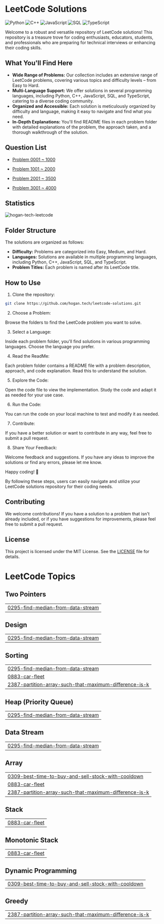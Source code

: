 # LeetCode Solutions

![Python](https://img.shields.io/badge/language-Python-blue.svg)
![C++](https://img.shields.io/badge/language-C++-orange.svg)
![JavaScript](https://img.shields.io/badge/language-JavaScript-yellow.svg)
![SQL](https://img.shields.io/badge/language-SQL-lightgrey.svg)
![TypeScript](https://img.shields.io/badge/language-TypeScript-blue.svg)

Welcome to a robust and versatile repository of LeetCode solutions! This repository is a treasure trove for coding enthusiasts, educators, students, and professionals who are preparing for technical interviews or enhancing their coding skills.

## What You'll Find Here

- **Wide Range of Problems:** Our collection includes an extensive range of LeetCode problems, covering various topics and difficulty levels – from Easy to Hard.
- **Multi-Language Support:** We offer solutions in several programming languages, including Python, C++, JavaScript, SQL, and TypeScript, catering to a diverse coding community.
- **Organized and Accessible:** Each solution is meticulously organized by difficulty and language, making it easy to navigate and find what you need.
- **In-Depth Explanations:** You'll find README files in each problem folder with detailed explanations of the problem, the approach taken, and a thorough walkthrough of the solution.

## Question List

- [Problem 0001 ~ 1000](./Question_List_0001_1000.md)

- [Problem 1001 ~ 2000](./Question_List_1001_2000.md)

- [Problem 2001 ~ 3500](./Question_List_2001_3000.md)

- [Problem 3001 ~ 4000](./Question_List_3001_4000.md)

## Statistics

<img src="https://leetcard.jacoblin.cool/hogantech" alt="hogan-tech-leetcode" />

## Folder Structure

The solutions are organized as follows:

- **Difficulty:** Problems are categorized into Easy, Medium, and Hard.
- **Languages:** Solutions are available in multiple programming languages, including Python, C++, JavaScript, SQL, and TypeScript.
- **Problem Titles:** Each problem is named after its LeetCode title.

## How to Use

1. Clone the repository:

```bash
git clone https://github.com/hogan.tech/leetcode-solutions.git
```

2. Choose a Problem:

Browse the folders to find the LeetCode problem you want to solve.

3. Select a Language:

Inside each problem folder, you'll find solutions in various programming languages. Choose the language you prefer.

4. Read the ReadMe:

Each problem folder contains a README file with a problem description, approach, and code explanation. Read this to understand the solution.

5. Explore the Code:

Open the code file to view the implementation. Study the code and adapt it as needed for your use case.

6. Run the Code:

You can run the code on your local machine to test and modify it as needed.

7. Contribute:

If you have a better solution or want to contribute in any way, feel free to submit a pull request.

8. Share Your Feedback:

Welcome feedback and suggestions. If you have any ideas to improve the solutions or find any errors, please let me know.

Happy coding! 🚀

By following these steps, users can easily navigate and utilize your LeetCode solutions repository for their coding needs.

## Contributing

We welcome contributions! If you have a solution to a problem that isn't already included, or if you have suggestions for improvements, please feel free to submit a pull request.

## License

This project is licensed under the MIT License. See the [LICENSE](./LICENSE) file for details.

<!---LeetCode Topics Start-->
# LeetCode Topics
## Two Pointers
|  |
| ------- |
| [0295-find-median-from-data-stream](https://github.com/hogan-tech/leetcode-solution/tree/master/0295-find-median-from-data-stream) |
## Design
|  |
| ------- |
| [0295-find-median-from-data-stream](https://github.com/hogan-tech/leetcode-solution/tree/master/0295-find-median-from-data-stream) |
## Sorting
|  |
| ------- |
| [0295-find-median-from-data-stream](https://github.com/hogan-tech/leetcode-solution/tree/master/0295-find-median-from-data-stream) |
| [0883-car-fleet](https://github.com/hogan-tech/leetcode-solution/tree/master/0883-car-fleet) |
| [2387-partition-array-such-that-maximum-difference-is-k](https://github.com/hogan-tech/leetcode-solution/tree/master/2387-partition-array-such-that-maximum-difference-is-k) |
## Heap (Priority Queue)
|  |
| ------- |
| [0295-find-median-from-data-stream](https://github.com/hogan-tech/leetcode-solution/tree/master/0295-find-median-from-data-stream) |
## Data Stream
|  |
| ------- |
| [0295-find-median-from-data-stream](https://github.com/hogan-tech/leetcode-solution/tree/master/0295-find-median-from-data-stream) |
## Array
|  |
| ------- |
| [0309-best-time-to-buy-and-sell-stock-with-cooldown](https://github.com/hogan-tech/leetcode-solution/tree/master/0309-best-time-to-buy-and-sell-stock-with-cooldown) |
| [0883-car-fleet](https://github.com/hogan-tech/leetcode-solution/tree/master/0883-car-fleet) |
| [2387-partition-array-such-that-maximum-difference-is-k](https://github.com/hogan-tech/leetcode-solution/tree/master/2387-partition-array-such-that-maximum-difference-is-k) |
## Stack
|  |
| ------- |
| [0883-car-fleet](https://github.com/hogan-tech/leetcode-solution/tree/master/0883-car-fleet) |
## Monotonic Stack
|  |
| ------- |
| [0883-car-fleet](https://github.com/hogan-tech/leetcode-solution/tree/master/0883-car-fleet) |
## Dynamic Programming
|  |
| ------- |
| [0309-best-time-to-buy-and-sell-stock-with-cooldown](https://github.com/hogan-tech/leetcode-solution/tree/master/0309-best-time-to-buy-and-sell-stock-with-cooldown) |
## Greedy
|  |
| ------- |
| [2387-partition-array-such-that-maximum-difference-is-k](https://github.com/hogan-tech/leetcode-solution/tree/master/2387-partition-array-such-that-maximum-difference-is-k) |
<!---LeetCode Topics End-->